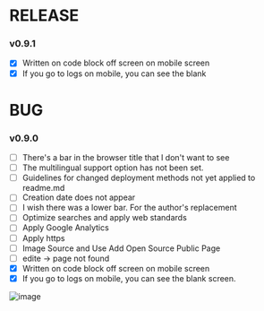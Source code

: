 # RELEASE
### v0.9.1
- [x] Written on code block off screen on mobile screen
- [x] If you go to logs on mobile, you can see the blank 

# BUG
### v0.9.0
- [ ] There's a bar in the browser title that I don't want to see
- [ ] The multilingual support option has not been set.
- [ ] Guidelines for changed deployment methods not yet applied to readme.md
- [ ] Creation date does not appear
- [ ] I wish there was a lower bar. For the author's replacement
- [ ] Optimize searches and apply web standards
- [ ] Apply Google Analytics
- [ ] Apply https
- [ ] Image Source and Use Add Open Source Public Page
- [ ] edite -> page not found
- [x] Written on code block off screen on mobile screen
- [x] If you go to logs on mobile, you can see the blank screen.

![image](https://user-images.githubusercontent.com/10396850/204098107-a5384d08-fc65-4341-9a19-4b23a0eb3d71.png)
